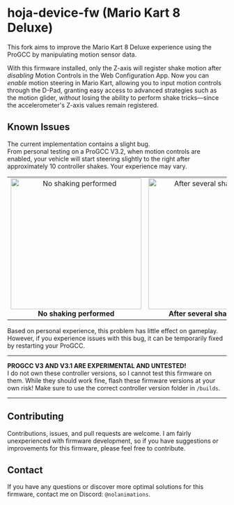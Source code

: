 # hoja-device-fw (Mario Kart 8 Deluxe)

This fork aims to improve the Mario Kart 8 Deluxe experience using the ProGCC by manipulating motion sensor data.

With this firmware installed, only the Z-axis will register shake motion after *disabling* Motion Controls in the Web Configuration App. Now you can *enable* motion steering in Mario Kart, allowing you to input motion controls through the D-Pad, granting easy access to advanced strategies such as the motion glider, *without* losing the ability to perform shake tricks—since the accelerometer's Z-axis values remain registered.

## Known Issues

The current implementation contains a slight bug.  
From personal testing on a ProGCC V3.2, when motion controls are enabled, your vehicle will start steering slightly to the right after approximately 10 controller shakes. Your experience may vary.

<div align="center">
  <table>
    <tr>
      <td align="center">
        <img src="assets/steer1.gif" alt="No shaking performed" width="300"/><br/>
        <strong>No shaking performed</strong>
      </td>
      <td align="center">
        <img src="assets/steer2.gif" alt="After several shake cycles" width="300"/><br/>
        <strong>After several shake cycles</strong>
      </td>
    </tr>
  </table>
</div>

Based on personal experience, this problem has little effect on gameplay. However, if you experience issues with this bug, it can be temporarily fixed by restarting your ProGCC.

---

**PROGCC V3 AND V3.1 ARE EXPERIMENTAL AND UNTESTED!**  
I do not own these controller versions, so I cannot test this firmware on them. While they should work fine, flash these firmware versions at your own risk! Make sure to use the correct controller version folder in `/builds`.

---

## Contributing

Contributions, issues, and pull requests are welcome. I am fairly unexperienced with firmware development, so if you have suggestions or improvements for this firmware, please feel free to contribute.

## Contact

If you have any questions or discover more optimal solutions for this firmware, contact me on Discord: `@nolanimations`. 
